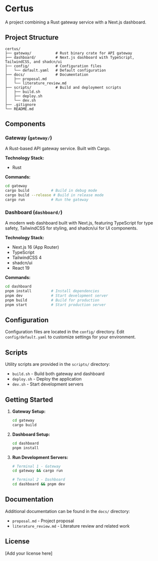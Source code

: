 # Certus

A project combining a Rust gateway service with a Next.js dashboard.

## Project Structure

```
certus/
├── gateway/           # Rust binary crate for API gateway
├── dashboard/         # Next.js dashboard with TypeScript, TailwindCSS, and shadcn/ui
├── config/            # Configuration files
│   └── default.yaml   # Default configuration
├── docs/              # Documentation
│   ├── proposal.md
│   └── literature_review.md
├── scripts/           # Build and deployment scripts
│   ├── build.sh
│   ├── deploy.sh
│   └── dev.sh
├── .gitignore
└── README.md
```

## Components

### Gateway (`gateway/`)
A Rust-based API gateway service. Built with Cargo.

**Technology Stack:**
- Rust

**Commands:**
```bash
cd gateway
cargo build          # Build in debug mode
cargo build --release # Build in release mode
cargo run            # Run the gateway
```

### Dashboard (`dashboard/`)
A modern web dashboard built with Next.js, featuring TypeScript for type safety, TailwindCSS for styling, and shadcn/ui for UI components.

**Technology Stack:**
- Next.js 16 (App Router)
- TypeScript
- TailwindCSS 4
- shadcn/ui
- React 19

**Commands:**
```bash
cd dashboard
pnpm install         # Install dependencies
pnpm dev             # Start development server
pnpm build           # Build for production
pnpm start           # Start production server
```

## Configuration

Configuration files are located in the `config/` directory. Edit `config/default.yaml` to customize settings for your environment.

## Scripts

Utility scripts are provided in the `scripts/` directory:

- `build.sh` - Build both gateway and dashboard
- `deploy.sh` - Deploy the application
- `dev.sh` - Start development servers

## Getting Started

1. **Gateway Setup:**
   ```bash
   cd gateway
   cargo build
   ```

2. **Dashboard Setup:**
   ```bash
   cd dashboard
   pnpm install
   ```

3. **Run Development Servers:**
   ```bash
   # Terminal 1 - Gateway
   cd gateway && cargo run

   # Terminal 2 - Dashboard
   cd dashboard && pnpm dev
   ```

## Documentation

Additional documentation can be found in the `docs/` directory:
- `proposal.md` - Project proposal
- `literature_review.md` - Literature review and related work

## License

[Add your license here]

